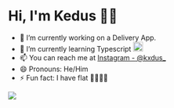 # Hi, I'm Kedus 👋🏽

- 🔭 I’m currently working on a Delivery App.
- 🌱 I’m currently learning Typescript <img src="https://tecogill.com/wp-content/uploads/2019/09/1mn6bOs7s6Qbao15PMNRyOA.png" height="20" />
- 📫 You can reach me at [Instagram - @kxdus_](https://www.instagram.com/kxdus_/)
- 😄 Pronouns: He/Him
- ⚡ Fun fact: I have flat 🦶🏽🦶🏽


<img src="https://github-readme-stats.vercel.app/api?username=Lilkedus&&show_icons=true&title_color=ffffff&icon_color=bb2acf&text_color=daf7dc&bg_color=151515">
